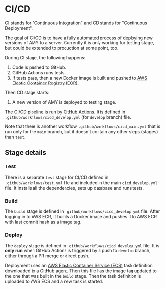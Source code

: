 # CI/CD

CI stands for "Continuous Integration" and CD stands for "Continuous Deployment".

The goal of CI/CD is to have a fully automated process of deploying new versions of AMY
to a server. Currently it is only working for testing stage, but could be extended to
production at some point, too.

During CI stage, the following happens:

1. Code is pushed to GitHub.
2. GitHub Actions runs tests.
1. If tests pass, then a new Docker image is built and pushed to
[AWS Elastic Container Registry (ECR)](https://aws.amazon.com/ecr/).

Then CD stage starts:

1. A new version of AMY is deployed to testing stage.


The CI/CD pipeline is run by [GitHub Actions](https://github.com/features/actions). It
is defined in `.github/workflows/cicd_develop.yml` (for `develop` branch) file.

Note that there is another workflow `.github/workflows/cicd_main.yml` that is run only
for the `main` branch, but it doesn't contain any other steps (stages) than `test`.

## Stage details

### Test

There is a separate `test` stage for CI/CD defined in `.github/workflows/test.yml` file
and included in the main `cicd_develop.yml` file. It installs all the dependencies,
sets up database and runs tests.

### Build

The `build` stage is defined in `.github/workflows/cicd_develop.yml` file. After logging
in to AWS ECR, it builds a Docker image and pushes it to AWS ECR with last commit hash
as a image tag.

### Deploy

The `deploy` stage is defined in `.github/workflows/cicd_develop.yml` file. It is **only
run** when GitHub Actions is triggered by a push to `develop` branch, either through
a PR merge or direct push.

Deployment uses an [AWS Elastic Container Service (ECS)](https://aws.amazon.com/ecs/)
task definition downloaded to a GitHub agent. Then this file has the image tag updated
to the one that was built in the `build` stage. Then the task definition is uploaded to
AWS ECS and a new task is started.
